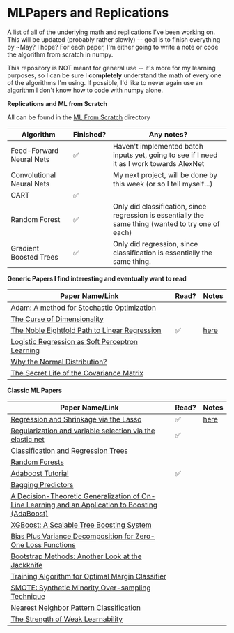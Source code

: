 # MLPapers and Replications

A list of all of the underlying math and replications I've been working on. This will be updated (probably rather slowly) -- goal is to finish everything by ~May? I hope? For each paper, I'm either going to write a note or code the algorithm from scratch in numpy.

This repository is NOT meant for general use -- it's more for my learning purposes, so I can be sure I **completely** understand the math of every one of the algorithms I'm using. If possible, I'd like to never again use an algorithm I don't know how to code with numpy alone.

**Replications and ML from Scratch**

All can be found in the [ML From Scratch](ML_From_Scratch) directory

| Algorithm                 | Finished? | Any notes?                                                                                          |
| ------------------------- | --------- | --------------------------------------------------------------------------------------------------- |
| Feed-Forward Neural Nets  | ✅        | Haven't implemented batch inputs yet, going to see if I need it as I work towards AlexNet           |
| Convolutional Neural Nets |           | My next project, will be done by this week (or so I tell myself...)                                 |
| CART                      | ✅        |                                                                                                     |
| Random Forest             | ✅        | Only did classification, since regression is essentially the same thing (wanted to try one of each) |
| Gradient Boosted Trees    | ✅        | Only did regression, since classification is essentially the same thing.                            |

**Generic Papers I find interesting and eventually want to read**

| Paper Name/Link                                                                                                                           | Read? | Notes                                       |
| ----------------------------------------------------------------------------------------------------------------------------------------- | ----- | ------------------------------------------- |
| [Adam: A method for Stochastic Optimization](https://arxiv.org/abs/1412.6980)                                                                |       |                                             |
| [The Curse of Dimensionality](https://www.inf.fu-berlin.de/inst/ag-ki/rojas_home/documents/tutorials/dimensionality.pdf)                     |       |                                             |
| [The Noble Eightfold Path to Linear Regression](https://www.inf.fu-berlin.de/inst/ag-ki/rojas_home/documents/tutorials/LinearRegression.pdf) | ✅    | [here](Classic_ML_Papers/LinearRegression.pdf) |
| [Logistic Regression as Soft Perceptron Learning]()                                                                                          |       |                                             |
| [Why the Normal Distribution?](https://www.inf.fu-berlin.de/inst/ag-ki/rojas_home/documents/tutorials/Gaussian-distribution.pdf)             |       |                                             |
| [The Secret Life of the Covariance Matrix](https://www.inf.fu-berlin.de/inst/ag-ki/rojas_home/documents/tutorials/secretcovariance.pdf)      |       |                                             |

**Classic ML Papers**

| Paper Name/Link                                                                                                                                                                                       | Read? | Notes                            |
| ----------------------------------------------------------------------------------------------------------------------------------------------------------------------------------------------------- | ----- | -------------------------------- |
| [Regression and Shrinkage via the Lasso](https://www.jstor.org/stable/2346178)                                                                                                                           | ✅    | [here](Classic_ML_Papers/Lasso.pdf) |
| [Regularization and variable selection via the elastic net](https://doi.org/10.1111/j.1467-9868.2005.00503.x)                                                                                            | ✅    |                                  |
| [Classification and Regression Trees](https://pages.stat.wisc.edu/~loh/treeprogs/guide/wires11.pdf)                                                                                                      |       |                                  |
| [Random Forests](https://link.springer.com/article/10.1023/A:1010933404324)                                                                                                                              |       |                                  |
| [Adaboost Tutorial](https://www.inf.fu-berlin.de/inst/ag-ki/adaboost4.pdf)                                                                                                                               | ✅    |                                  |
| [Bagging Predictors](https://link.springer.com/article/10.1007/BF00058655)                                                                                                                               |       |                                  |
| [A Decision-Theoretic Generalization of On-Line Learning and an Application to Boosting (AdaBoost)](https://www.sciencedirect.com/science/article/pii/S002200009791504X)                                 |       |                                  |
| [XGBoost: A Scalable Tree Boosting System](https://arxiv.org/pdf/1603.02754)                                                                                                                             |       |                                  |
| [Bias Plus Variance Decomposition for Zero-One Loss Functions](https://www.researchgate.net/publication/2793430_Bias_Plus_Variance_Decomposition_for_Zero-One_Loss_Functions)                            |       |                                  |
| [Bootstrap Methods: Another Look at the Jackknife](https://projecteuclid.org/journals/annals-of-statistics/volume-7/issue-1/Bootstrap-Methods-Another-Look-at-the-Jackknife/10.1214/aos/1176344552.full) |       |                                  |
| [Training Algorithm for Optimal Margin Classifier](https://dl.acm.org/doi/10.1145/130385.130401)                                                                                                         |       |                                  |
| [SMOTE: Synthetic Minority Over-sampling Technique](https://www.jair.org/index.php/jair/article/view/10302/24590)                                                                                        |       |                                  |
| [Nearest Neighbor Pattern Classification](https://ieeexplore.ieee.org/document/1053964)                                                                                                                  |       |                                  |
| [The Strength of Weak Learnability](http://rob.schapire.net/papers/strengthofweak.pdf)                                                                                                                   |       |                                  |
